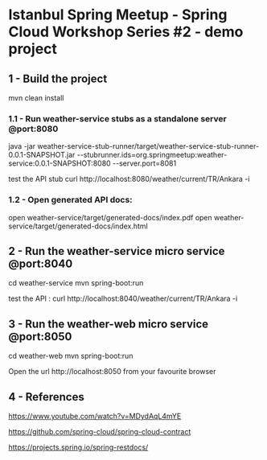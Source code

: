 # Istanbul Spring Meetup - Spring Cloud Workshop Series #2 - demo project

## 1 - Build the project
mvn clean install

### 1.1 - Run weather-service stubs as a standalone server @port:8080
java -jar weather-service-stub-runner/target/weather-service-stub-runner-0.0.1-SNAPSHOT.jar --stubrunner.ids=org.springmeetup:weather-service:0.0.1-SNAPSHOT:8080 --server.port=8081

test the API stub 
curl http://localhost:8080/weather/current/TR/Ankara -i

### 1.2 - Open generated API docs:
open weather-service/target/generated-docs/index.pdf
open weather-service/target/generated-docs/index.html

## 2 - Run the weather-service micro service @port:8040

cd weather-service
mvn spring-boot:run

test the API : 
curl http://localhost:8040/weather/current/TR/Ankara -i


## 3 - Run the weather-web micro service @port:8050

cd weather-web
mvn spring-boot:run

Open the url http://localhost:8050 from your favourite browser

## 4 - References

https://www.youtube.com/watch?v=MDydAqL4mYE

https://github.com/spring-cloud/spring-cloud-contract

https://projects.spring.io/spring-restdocs/

